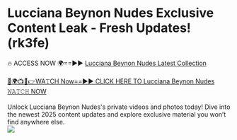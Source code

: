 # Lucciana Beynon Nudes Exclusive Content Leak - Fresh Updates! (rk3fe)

🔥 ACCESS NOW 🌍==►► <a href="https://tinyurl.com/yc657z5k" rel="nofollow">Lucciana Beynon Nudes Latest Collection</a>
<br><br>
[🔴🌍📺📱👉WA𝚃CH Now==►► CLICK HERE TO Lucciana Beynon Nudes 𝚆𝙰𝚃𝙲𝙷 NOW](https://tinyurl.com/yc657z5k)
<br><br>
Unlock Lucciana Beynon Nudes's private videos and photos today! Dive into the newest 2025 content updates and explore exclusive material you won’t find anywhere else.
<br>
<a href="https://tinyurl.com/yc657z5k" rel="nofollow" data-target="animated-image.originalLink"><img src="https://camo.githubusercontent.com/8a4f000d20f83aca3bf7ec5f350d767afa0574a8a352519fd8cfa583a6f93a33/68747470733a2f2f692e696d6775722e636f6d2f644a486b345a712e676966" data-canonical-src="https://i.imgur.com/dJHk4Zq.gif" style="max-width: 100%; display: inline-block;" data-target="animated-image.originalImage"></a>
<br>
